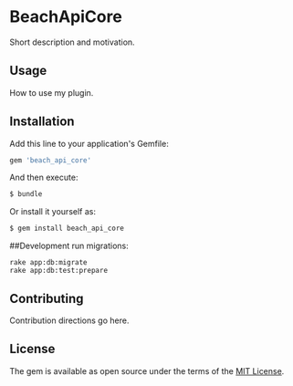 # BeachApiCore
Short description and motivation.

## Usage
How to use my plugin.

## Installation
Add this line to your application's Gemfile:

```ruby
gem 'beach_api_core'
```

And then execute:
```bash
$ bundle
```

Or install it yourself as:
```bash
$ gem install beach_api_core
```

##Development
run migrations:
```
rake app:db:migrate 
rake app:db:test:prepare
```

## Contributing
Contribution directions go here.

## License
The gem is available as open source under the terms of the [MIT License](http://opensource.org/licenses/MIT).
